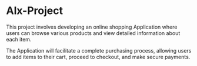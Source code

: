 # Alx-Project
This project involves developing an online shopping Application where users can browse various products and view detailed information about each item. 

The Application will facilitate a complete purchasing process, allowing users to add items to their cart, proceed to checkout, and make secure payments. 

